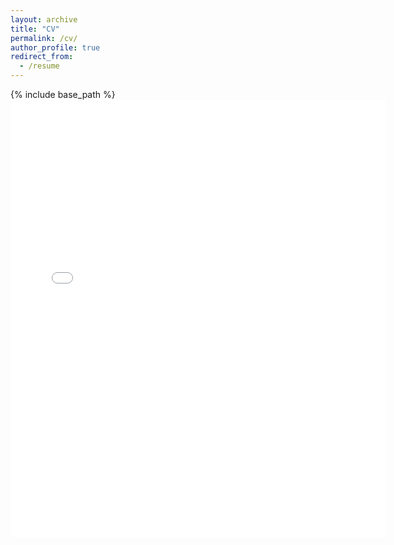 ```yaml
---
layout: archive
title: "CV"
permalink: /cv/
author_profile: true
redirect_from:
  - /resume
---
```


{% include base_path %}
<embed src="{{ site.baseurl }}/files/anrui_resume_public.pdf" width="600" height="700" type='application/pdf'> 